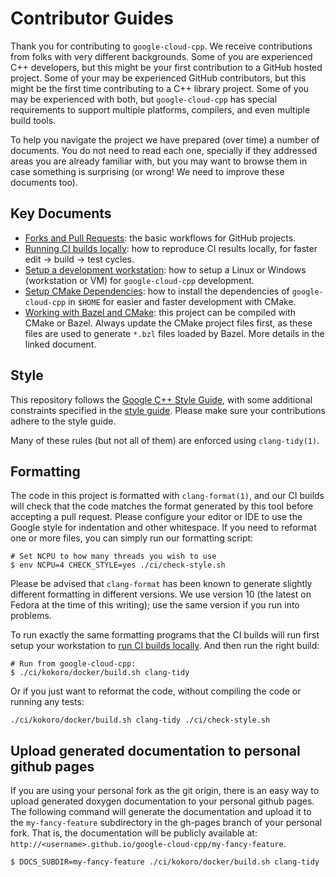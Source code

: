 # Contributor Guides

Thank you for contributing to `google-cloud-cpp`. We receive contributions from
folks with very different backgrounds. Some of you are experienced C++
developers, but this might be your first contribution to a GitHub hosted
project. Some of your may be experienced GitHub contributors, but this might be
the first time contributing to a C++ library project. Some of you may be
experienced with both, but `google-cloud-cpp` has special requirements to
support multiple platforms, compilers, and even multiple build tools.

To help you navigate the project we have prepared (over time) a number of
documents. You do not need to read each one, specially if they addressed areas
you are already familiar with, but you may want to browse them in case something
is surprising (or wrong! We need to improve these documents too).

## Key Documents

* [Forks and Pull Requests](howto-guide-forks-and-pull-requests.md): the basic
  workflows for GitHub projects.
* [Running CI builds locally](howto-guide-running-ci-builds-locally.md): how to
  reproduce CI results locally, for faster edit -> build -> test cycles.
* [Setup a development workstation](howto-guide-setup-development-workstation.md):
  how to setup a Linux or Windows (workstation or VM) for `google-cloud-cpp`
  development.
* [Setup CMake Dependencies](howto-guide-setup-cmake-environment.md): how to
  install the dependencies of `google-cloud-cpp` in `$HOME` for easier and
  faster development with CMake.
* [Working with Bazel and CMake](working-with-bazel-and-cmake.md): this project
  can be compiled with CMake or Bazel. Always update the CMake project files
  first, as these files are used to generate `*.bzl` files loaded by Bazel.
  More details in the linked document.

## Style

This repository follows the [Google C++ Style Guide](
https://google.github.io/styleguide/cppguide.html), with some additional
constraints specified in the [style guide](/doc/cpp-style-guide.md).
Please make sure your contributions adhere to the style guide.

Many of these rules (but not all of them) are enforced using `clang-tidy(1)`.

## Formatting

The code in this project is formatted with `clang-format(1)`, and our CI builds
will check that the code matches the format generated by this tool before
accepting a pull request. Please configure your editor or IDE to use the Google
style for indentation and other whitespace. If you need to reformat one or more
files, you can simply run our formatting script:

```console
# Set NCPU to how many threads you wish to use
$ env NCPU=4 CHECK_STYLE=yes ./ci/check-style.sh
```

Please be  advised that `clang-format` has been known to generate slightly
different formatting in different versions. We use version 10 (the latest on
Fedora at the time of this writing); use the same version if you run into
problems.

To run exactly the same formatting programs that the CI builds will run first
setup your workstation to
[run CI builds locally](howto-guide-running-ci-builds-locally.md). And then
run the right build:

```console
# Run from google-cloud-cpp:
$ ./ci/kokoro/docker/build.sh clang-tidy
```

Or if you just want to reformat the code, without compiling the code or running
any tests:

```console
./ci/kokoro/docker/build.sh clang-tidy ./ci/check-style.sh
```

## Upload generated documentation to personal github pages

If you are using your personal fork as the git origin, there is an easy way to
upload generated doxygen documentation to your personal github pages. The
following command will generate the documentation and upload it to the
`my-fancy-feature` subdirectory in the gh-pages branch of your personal fork.
That is, the documentation will be publicly available at:
`http://<username>.github.io/google-cloud-cpp/my-fancy-feature`.

```console
$ DOCS_SUBDIR=my-fancy-feature ./ci/kokoro/docker/build.sh clang-tidy
```
